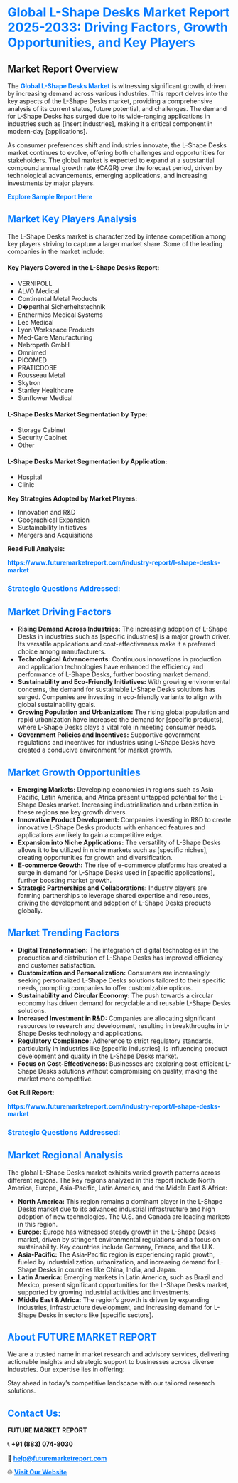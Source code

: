 <h1 style="color: #007BFF;">Global L-Shape Desks Market Report 2025-2033: Driving Factors, Growth Opportunities, and Key Players</h1>

<section id="overview">
<h2>Market Report Overview</h2>
<p>The <a href="https://www.futuremarketreport.com/industry-report/l-shape-desks-market" style="color: #007BFF; text-decoration: none;"><strong>Global L-Shape Desks Market</strong></a> is witnessing significant growth, driven by increasing demand across various industries. This report delves into the key aspects of the L-Shape Desks market, providing a comprehensive analysis of its current status, future potential, and challenges. The demand for L-Shape Desks has surged due to its wide-ranging applications in industries such as [insert industries], making it a critical component in modern-day [applications].</p>
<p>As consumer preferences shift and industries innovate, the L-Shape Desks market continues to evolve, offering both challenges and opportunities for stakeholders. The global market is expected to expand at a substantial compound annual growth rate (CAGR) over the forecast period, driven by technological advancements, emerging applications, and increasing investments by major players.</p>
</section>

<section id="overview">
<p><a href="https://www.futuremarketreport.com/request-sample/reportId=31880" style="color: #007BFF; text-decoration: none;"><strong>Explore Sample Report Here</strong></a></p>
</section>

<section id="key-players">
<h2 style="color: #007BFF;">Market Key Players Analysis</h2>
<p>The L-Shape Desks market is characterized by intense competition among key players striving to capture a larger market share. Some of the leading companies in the market include:</p>
<h4>Key Players Covered in the L-Shape Desks Report:</h4>
<ul><li>VERNIPOLL</li><li>ALVO Medical</li><li>Continental Metal Products</li><li>D�perthal Sicherheitstechnik</li><li>Enthermics Medical Systems</li><li>Lec Medical</li><li>Lyon Workspace Products</li><li>Med-Care Manufacturing</li><li>Nebropath GmbH</li><li>Omnimed</li><li>PICOMED</li><li>PRATICDOSE</li><li>Rousseau Metal</li><li>Skytron</li><li>Stanley Healthcare</li><li>Sunflower Medical</li></ul>
<h4>L-Shape Desks Market Segmentation by Type:</h4>
<ul><li>Storage Cabinet</li><li>Security Cabinet</li><li>Other</li></ul>

<h4>L-Shape Desks Market Segmentation by Application:</h4>
<ul><li>Hospital</li><li>Clinic</li></ul>
<p><strong>Key Strategies Adopted by Market Players:</strong></p>
<ul>
<li>Innovation and R&D</li>
<li>Geographical Expansion</li>
<li>Sustainability Initiatives</li>
<li>Mergers and Acquisitions</li>
</ul>
</section>

<section>
<p><strong>Read Full Analysis: </strong></p><a href="https://www.futuremarketreport.com/industry-report/l-shape-desks-market" style="color: #007BFF; text-decoration: none;"><strong>https://www.futuremarketreport.com/industry-report/l-shape-desks-market</strong></a>
<h3 style="color: #007BFF;">Strategic Questions Addressed:</h3>
</section>

<section id="driving-factors">
<h2 style="color: #007BFF;">Market Driving Factors</h2>
<ul>
<li><strong>Rising Demand Across Industries:</strong> The increasing adoption of L-Shape Desks in industries such as [specific industries] is a major growth driver. Its versatile applications and cost-effectiveness make it a preferred choice among manufacturers.</li>
<li><strong>Technological Advancements:</strong> Continuous innovations in production and application technologies have enhanced the efficiency and performance of L-Shape Desks, further boosting market demand.</li>
<li><strong>Sustainability and Eco-Friendly Initiatives:</strong> With growing environmental concerns, the demand for sustainable L-Shape Desks solutions has surged. Companies are investing in eco-friendly variants to align with global sustainability goals.</li>
<li><strong>Growing Population and Urbanization:</strong> The rising global population and rapid urbanization have increased the demand for [specific products], where L-Shape Desks plays a vital role in meeting consumer needs.</li>
<li><strong>Government Policies and Incentives:</strong> Supportive government regulations and incentives for industries using L-Shape Desks have created a conducive environment for market growth.</li>
</ul>
</section>

<section id="growth-opportunities">
<h2 style="color: #007BFF;">Market Growth Opportunities</h2>
<ul>
<li><strong>Emerging Markets:</strong> Developing economies in regions such as Asia-Pacific, Latin America, and Africa present untapped potential for the L-Shape Desks market. Increasing industrialization and urbanization in these regions are key growth drivers.</li>
<li><strong>Innovative Product Development:</strong> Companies investing in R&D to create innovative L-Shape Desks products with enhanced features and applications are likely to gain a competitive edge.</li>
<li><strong>Expansion into Niche Applications:</strong> The versatility of L-Shape Desks allows it to be utilized in niche markets such as [specific niches], creating opportunities for growth and diversification.</li>
<li><strong>E-commerce Growth:</strong> The rise of e-commerce platforms has created a surge in demand for L-Shape Desks used in [specific applications], further boosting market growth.</li>
<li><strong>Strategic Partnerships and Collaborations:</strong> Industry players are forming partnerships to leverage shared expertise and resources, driving the development and adoption of L-Shape Desks products globally.</li>
</ul>
</section>

<section id="trending-factors">
<h2 style="color: #007BFF;">Market Trending Factors</h2>
<ul>
<li><strong>Digital Transformation:</strong> The integration of digital technologies in the production and distribution of L-Shape Desks has improved efficiency and customer satisfaction.</li>
<li><strong>Customization and Personalization:</strong> Consumers are increasingly seeking personalized L-Shape Desks solutions tailored to their specific needs, prompting companies to offer customizable options.</li>
<li><strong>Sustainability and Circular Economy:</strong> The push towards a circular economy has driven demand for recyclable and reusable L-Shape Desks solutions.</li>
<li><strong>Increased Investment in R&D:</strong> Companies are allocating significant resources to research and development, resulting in breakthroughs in L-Shape Desks technology and applications.</li>
<li><strong>Regulatory Compliance:</strong> Adherence to strict regulatory standards, particularly in industries like [specific industries], is influencing product development and quality in the L-Shape Desks market.</li>
<li><strong>Focus on Cost-Effectiveness:</strong> Businesses are exploring cost-efficient L-Shape Desks solutions without compromising on quality, making the market more competitive.</li>
</ul>
</section>

<section>
<p><strong>Get Full Report: </strong></p><a href="https://www.futuremarketreport.com/industry-report/l-shape-desks-market" style="color: #007BFF; text-decoration: none;"><strong>https://www.futuremarketreport.com/industry-report/l-shape-desks-market</strong></a>
<h3 style="color: #007BFF;">Strategic Questions Addressed:</h3>
</section>


<section id="regional-analysis">
<h2 style="color: #007BFF;">Market Regional Analysis</h2>
<p>The global L-Shape Desks market exhibits varied growth patterns across different regions. The key regions analyzed in this report include North America, Europe, Asia-Pacific, Latin America, and the Middle East & Africa:</p>
<ul>
<li><strong>North America:</strong> This region remains a dominant player in the L-Shape Desks market due to its advanced industrial infrastructure and high adoption of new technologies. The U.S. and Canada are leading markets in this region.</li>
<li><strong>Europe:</strong> Europe has witnessed steady growth in the L-Shape Desks market, driven by stringent environmental regulations and a focus on sustainability. Key countries include Germany, France, and the U.K.</li>
<li><strong>Asia-Pacific:</strong> The Asia-Pacific region is experiencing rapid growth, fueled by industrialization, urbanization, and increasing demand for L-Shape Desks in countries like China, India, and Japan.</li>
<li><strong>Latin America:</strong> Emerging markets in Latin America, such as Brazil and Mexico, present significant opportunities for the L-Shape Desks market, supported by growing industrial activities and investments.</li>
<li><strong>Middle East & Africa:</strong> The region’s growth is driven by expanding industries, infrastructure development, and increasing demand for L-Shape Desks in sectors like [specific sectors].</li>
</ul>
</section>

<footer>
<h2 style="color: #007BFF;">About FUTURE MARKET REPORT</h2>
<p>We are a trusted name in market research and advisory services, delivering actionable insights and strategic support to businesses across diverse industries. Our expertise lies in offering:</p>

<p>Stay ahead in today’s competitive landscape with our tailored research solutions.</p>

<h2 style="color: #007BFF;">Contact Us:</h2>
<p><strong>FUTURE MARKET REPORT</strong></p>
<p>📞 <strong>+91 (883) 074-8030</strong></p>
<p>📧 <strong><a href="mailto:help@futuremarketreport.com" style="color: #007BFF;">help@futuremarketreport.com</a></strong></p>
<p>🌐 <strong><a href="https://www.futuremarketreport.com/" style="color: #007BFF;">Visit Our Website</a></strong></p>
</footer>